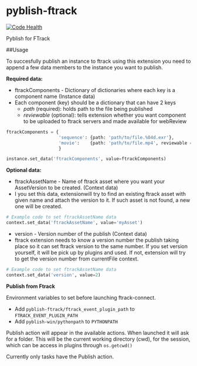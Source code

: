 # pyblish-ftrack

[![Code Health](https://landscape.io/github/pyblish/pyblish-ftrack/master/landscape.svg?style=flat)](https://landscape.io/github/pyblish/pyblish-ftrack/master)

Pyblish for FTrack

##Usage

To succesfully publish an instance to ftrack using this extension you need to append a few data members to the instance you want to publish.

**Required data:**

- ftrackComponents - Dictionary of dictionaries where each key is a component name (Instance data)
 - Each component (key) should be a dictionary that can have 2 keys
   - *path* (required): holds path to the file being published
    - *reviewable* (optional): tells extension whether you want component to be uploaded to ftrack servers and made available for webReview

```python
ftrackComponents = {
                    'sequence': {path: 'path/to/file.%04d.exr'},
                    'movie':    {path: 'path/to/file.mp4', reviewable = True},
                    }

instance.set_data('ftrackComponents', value=ftrackComponents)
```

**Optional data:**

- ftrackAssetName - Name of ftrack asset where you want your AssetVersion to be created. (Context data)
 - I you set this data, extensionwill try to find an existing ftrack asset with given name and attach the version to it. If such asset is not found, a new one will be created.
```python
# Example code to set ftrackAssetName data
context.set_data('ftrackAssetName', value='myAsset')
```

- version - Version number of the publish (Context data)
 - ftrack extension needs to know a version number the publish taking place so it can set ftrack version to the same number. If you set version yourself, it will be pick up by plugins and used. If not, extension will try to get the version number from currentFile context.
```python
# Example code to set ftrackAssetName data
context.set_data('version', value=2)
```

**Publish from Ftrack**

Environment variables to set before launching ftrack-connect.

- Add ```pyblish-ftrack/ftrack_event_plugin_path``` to ```FTRACK_EVENT_PLUGIN_PATH```
- Add ```pyblish-win/pythonpath``` to ```PYTHONPATH```

Publish action will appear in the available actions. When launched it will ask for a folder. This will be the current working directory (cwd), for the session, which can be access in plugins through ```os.getcwd()```

Currently only tasks have the Publish action.

